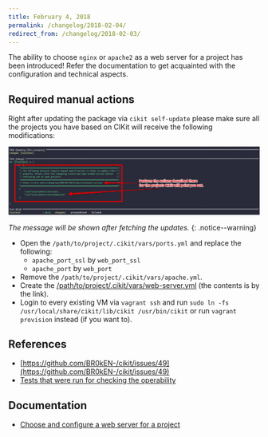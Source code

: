 ```yaml
---
title: February 4, 2018
permalink: /changelog/2018-02-04/
redirect_from: /changelog/2018-02-03/
---
```


The ability to choose `nginx` or `apache2` as a web server for a project has been introduced! Refer the documentation to get acquainted with the configuration and technical aspects.

## Required manual actions

Right after updating the package via `cikit self-update` please make sure all the projects you have based on CIKit will receive the following modifications:

![CIKit 1.0.2 migration notes](images/cikit-1.0.2-migration-note.png)

*The message will be shown after fetching the updates.*
{: .notice--warning}

- Open the `/path/to/project/.cikit/vars/ports.yml` and replace the following:
  - `apache_port_ssl` by `web_port_ssl`
  - `apache_port` by `web_port`
- Remove the `/path/to/project/.cikit/vars/apache.yml`.
- Create the [/path/to/project/.cikit/vars/web-server.yml](https://github.com/BR0kEN-/cikit/blob/master/cmf/all/.cikit/vars/web-server.yml) (the contents is by the link).
- Login to every existing VM via `vagrant ssh` and run `sudo ln -fs /usr/local/share/cikit/lib/cikit /usr/bin/cikit` or run `vagrant provision` instead (if you want to).

## References

- [https://github.com/BR0kEN-/cikit/issues/49](https://github.com/BR0kEN-/cikit/issues/49)
- [Tests that were run for checking the operability](https://github.com/BR0kEN-/cikit/pull/90#issuecomment-361190266)

## Documentation

- [Choose and configure a web server for a project](/documentation/project/web-server/)
